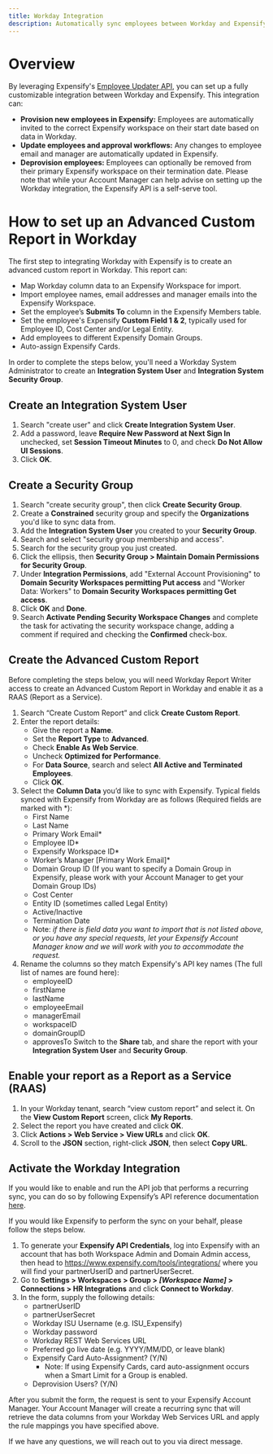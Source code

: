 ```yaml
---
title: Workday Integration
description: Automatically sync employees between Workday and Expensify
---
```


# Overview
By leveraging Expensify's [Employee Updater API](https://integrations.expensify.com/Integration-Server/doc/employeeUpdater/), you can set up a fully customizable integration between Workday and Expensify. This integration can:

- **Provision new employees in Expensify:** Employees are automatically invited to the correct Expensify workspace on their start date based on data in Workday.
- **Update employees and approval workflows:** Any changes to employee email and manager are automatically updated in Expensify.
- **Deprovision employees:** Employees can optionally be removed from their primary Expensify workspace on their termination date.
Please note that while your Account Manager can help advise on setting up the Workday integration, the Expensify API is a self-serve tool.

# How to set up an Advanced Custom Report in Workday
The first step to integrating Workday with Expensify is to create an advanced custom report in Workday. This report can:
- Map Workday column data to an Expensify Workspace for import.
- Import employee names, email addresses and manager emails into the Expensify Workspace.
- Set the employee’s **Submits To** column in the Expensify Members table.
- Set the employee's Expensify **Custom Field 1 & 2**, typically used for Employee ID, Cost Center and/or Legal Entity.
- Add employees to different Expensify Domain Groups.
- Auto-assign Expensify Cards.

In order to complete the steps below, you'll need a Workday System Administrator to create an **Integration System User** and **Integration System Security Group**.

## Create an Integration System User
1. Search "create user" and click **Create Integration System User**.
2. Add a password, leave **Require New Password at Next Sign In** unchecked, set **Session Timeout Minutes** to 0, and check **Do Not Allow UI Sessions**.
3. Click **OK**.

## Create a Security Group
1. Search "create security group", then click **Create Security Group**.
2. Create a **Constrained** security group and specify the **Organizations** you'd like to sync data from.
3. Add the **Integration System User** you created to your **Security Group**.
4. Search and select "security group membership and access".
5. Search for the security group you just created.
6. Click the ellipsis, then **Security Group > Maintain Domain Permissions for Security Group**.
7. Under **Integration Permissions**, add "External Account Provisioning" to **Domain Security Workspaces permitting Put access** and "Worker Data: Workers" to **Domain Security Workspaces permitting Get access**.
8. Click **OK** and **Done**.
9. Search **Activate Pending Security Workspace Changes** and complete the task for activating the security workspace change, adding a comment if required and checking the **Confirmed** check-box.

## Create the Advanced Custom Report
Before completing the steps below, you will need Workday Report Writer access to create an Advanced Custom Report in Workday and enable it as a RAAS (Report as a Service).

1. Search “Create Custom Report” and click **Create Custom Report**.
2. Enter the report details:
    - Give the report a **Name**.
    - Set the **Report Type** to **Advanced**.
    - Check **Enable As Web Service**.
    - Uncheck **Optimized for Performance**.
    - For **Data Source**, search and select **All Active and Terminated Employees**.
    - Click **OK**.
3. Select the **Column Data** you’d like to sync with Expensify. Typical fields synced with Expensify from Workday are as follows (Required fields are marked with \*):
    - First Name
    - Last Name
    - Primary Work Email\*
    - Employee ID\*
    - Expensify Workspace ID\*
    - Worker’s Manager [Primary Work Email]\*
    - Domain Group ID (If you want to specify a Domain Group in Expensify, please work with your Account Manager to get your Domain Group IDs)
    - Cost Center
    - Entity ID (sometimes called Legal Entity) 
    - Active/Inactive 
    - Termination Date
    - Note: _if there is field data you want to import that is not listed above, or you have any special requests, let your Expensify Account Manager know and we will work with you to accommodate the request._
4. Rename the columns so they match Expensify's API key names (The full list of names are found here):
    - employeeID
    - firstName
    - lastName
    - employeeEmail
    - managerEmail
    - workspaceID
    - domainGroupID
    - approvesTo
Switch to the **Share** tab, and share the report with your **Integration System User** and **Security Group**.

## Enable your report as a Report as a Service (RAAS)

1. In your Workday tenant, search “view custom report” and select it. On the **View Custom Report** screen, click **My Reports**.
2. Select the report you have created and click **OK**.
3. Click **Actions > Web Service > View URLs** and click **OK**.
4. Scroll to the **JSON** section, right-click **JSON**, then select **Copy URL**.

## Activate the Workday Integration

If you would like to enable and run the API job that performs a recurring sync, you can do so by following Expensify’s API reference documentation [here](https://integrations.expensify.com/Integration-Server/doc/employeeUpdater/#api-principles). 

If you would like Expensify to perform the sync on your behalf, please follow the steps below.

1. To generate your **Expensify API Credentials**, log into Expensify with an account that has both Workspace Admin and Domain Admin access, then head to https://www.expensify.com/tools/integrations/ where you will find your partnerUserID and partnerUserSecret.
2. Go to **Settings > Workspaces > Group > _[Workspace Name]_ > Connections > HR Integrations** and click **Connect to Workday**.
3. In the form, supply the following details:
    - partnerUserID
    - partnerUserSecret
    - Workday ISU Username (e.g. ISU_Expensify)
    - Workday password
    - Workday REST Web Services URL
    - Preferred go live date (e.g. YYYY/MM/DD, or leave blank)
    - Expensify Card Auto-Assignment? (Y/N)
        - Note: If using Expensify Cards, card auto-assignment occurs when a Smart Limit for a Group is enabled.
    - Deprovision Users? (Y/N)

After you submit the form, the request is sent to your Expensify Account Manager. Your Account Manager will create a recurring sync that will retrieve the data columns from your Workday Web Services URL and apply the rule mappings you have specified above.

If we have any questions, we will reach out to you via direct message.
